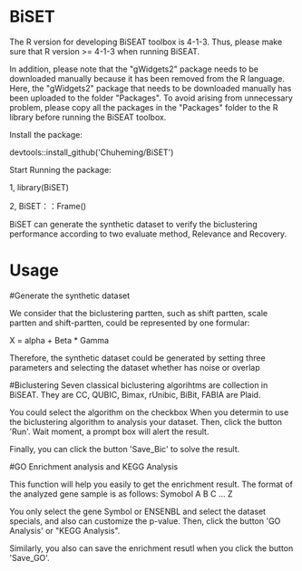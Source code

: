 # BiSET

The R version for developing BiSEAT toolbox is 4-1-3. Thus, please make sure that R version >= 4-1-3 when running BiSEAT.

In addition, please note that the "gWidgets2" package needs to be downloaded manually because it has been removed from the R language. Here, the "gWidgets2" package that needs to be downloaded manually has been uploaded to the folder "Packages". To avoid arising from unnecessary problem, please copy all the packages in the "Packages" folder to the R library before running the BiSEAT toolbox.

Install the package:

devtools::install_github('Chuheming/BiSET')

Start Running the package:


1,   library(BiSET)

2,   BiSET：：Frame()

BiSET can generate the synthetic dataset to verify the biclustering performance according to two evaluate method, Relevance and Recovery.

# Usage
#Generate the synthetic dataset

We consider that the biclustering partten, such as shift partten, scale partten and shift-partten, could be represented by one formular:

X = alpha + Beta * Gamma

Therefore, the synthetic dataset could be generated by setting three parameters and selecting the dataset whether has noise or overlap

#Biclustering
Seven classical biclustering algorihtms are collection in BiSEAT. They are CC, QUBIC, Bimax, rUnibic, BiBit, FABIA are Plaid. 

You could select the algorithm on the checkbox When you determin to use the biclustering algorithm to analysis your dataset. Then,
click the button 'Run'. Wait moment, a prompt box will alert the result.

Finally, you can click the button 'Save_Bic' to solve the result.

#GO Enrichment analysis and KEGG Analysis

This function will help you easily to get the enrichment result.
The format of the analyzed gene sample is as follows:
Symobol
A
B
C
...
Z

You only select the gene Symbol or ENSENBL and select the dataset specials, and also can customize the p-value. 
Then, click the button 'GO Analysis' or "KEGG Analysis".

Similarly, you also can save the enrichment resutl when you click the button 'Save_GO'.

